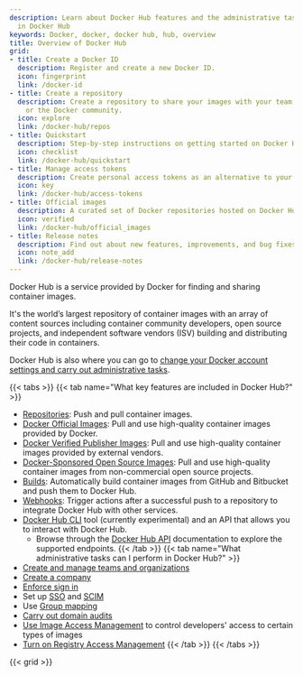 ```yaml
---
description: Learn about Docker Hub features and the administrative tasks available
  in Docker Hub
keywords: Docker, docker, docker hub, hub, overview
title: Overview of Docker Hub
grid:
- title: Create a Docker ID
  description: Register and create a new Docker ID.
  icon: fingerprint
  link: /docker-id
- title: Create a repository
  description: Create a repository to share your images with your team, customers,
    or the Docker community.
  icon: explore
  link: /docker-hub/repos
- title: Quickstart
  description: Step-by-step instructions on getting started on Docker Hub.
  icon: checklist
  link: /docker-hub/quickstart
- title: Manage access tokens
  description: Create personal access tokens as an alternative to your password.
  icon: key
  link: /docker-hub/access-tokens
- title: Official images
  description: A curated set of Docker repositories hosted on Docker Hub.
  icon: verified
  link: /docker-hub/official_images
- title: Release notes
  description: Find out about new features, improvements, and bug fixes.
  icon: note_add
  link: /docker-hub/release-notes
---
```


Docker Hub is a service provided by Docker for finding and sharing container images.

It's the world’s largest repository of container images with an array of content sources including container community developers, open source projects, and independent software vendors (ISV) building and distributing their code in containers.

Docker Hub is also where you can go to [change your Docker account settings and carry out administrative tasks](admin-overview.md).

{{< tabs >}}
{{< tab name="What key features are included in Docker Hub?" >}}
* [Repositories](../docker-hub/repos/index.md): Push and pull container images.
* [Docker Official Images](official_images.md): Pull and use high-quality
container images provided by Docker.
* [Docker Verified Publisher Images](dvp-program.md): Pull and use high-quality
container images provided by external vendors.
* [Docker-Sponsored Open Source Images](dsos-program.md): Pull and use high-quality
container images from non-commercial open source projects.
* [Builds](builds/index.md): Automatically build container images from
GitHub and Bitbucket and push them to Docker Hub.
* [Webhooks](webhooks.md): Trigger actions after a successful push
  to a repository to integrate Docker Hub with other services.
* [Docker Hub CLI](https://github.com/docker/hub-tool#readme) tool (currently experimental) and an API that allows you to interact with Docker Hub.
  * Browse through the [Docker Hub API](/docker-hub/api/latest/) documentation to explore the supported endpoints.
{{< /tab >}}
{{< tab name="What administrative tasks can I perform in Docker Hub?" >}}
* [Create and manage teams and organizations](orgs.md)
* [Create a company](creating-companies.md)
* [Enforce sign in](configure-sign-in.md)
* Set up [SSO](../single-sign-on/index.md) and [SCIM](scim.md)
* Use [Group mapping](group-mapping.md)
* [Carry out domain audits](domain-audit.md)
* [Use Image Access Management](image-access-management.md) to control developers' access to certain types of images
* [Turn on Registry Access Management](../desktop/hardened-desktop/registry-access-management.md)
{{< /tab >}}
{{< /tabs >}}

{{< grid >}}
